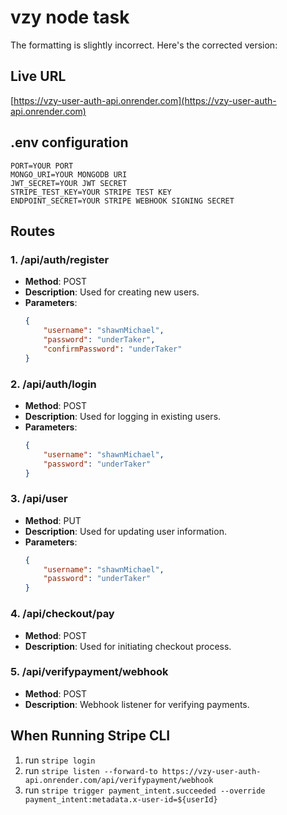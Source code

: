 # vzy node task

The formatting is slightly incorrect. Here's the corrected version:

## Live URL
[https://vzy-user-auth-api.onrender.com](https://vzy-user-auth-api.onrender.com)

## .env configuration
```
PORT=YOUR PORT
MONGO_URI=YOUR MONGODB URI
JWT_SECRET=YOUR JWT SECRET
STRIPE_TEST_KEY=YOUR STRIPE TEST KEY
ENDPOINT_SECRET=YOUR STRIPE WEBHOOK SIGNING SECRET
```

## Routes

### 1. /api/auth/register
- **Method**: POST
- **Description**: Used for creating new users.
- **Parameters**:
  ```json
  {
      "username": "shawnMichael",
      "password": "underTaker",
      "confirmPassword": "underTaker"
  }
  ```

### 2. /api/auth/login
- **Method**: POST
- **Description**: Used for logging in existing users.
- **Parameters**:
  ```json
  {
      "username": "shawnMichael",
      "password": "underTaker"
  }
  ```

### 3. /api/user
- **Method**: PUT
- **Description**: Used for updating user information.
- **Parameters**:
  ```json
  {
      "username": "shawnMichael",
      "password": "underTaker"
  }
  ```

### 4. /api/checkout/pay
- **Method**: POST
- **Description**: Used for initiating checkout process.

### 5. /api/verifypayment/webhook
- **Method**: POST
- **Description**: Webhook listener for verifying payments.

## When Running Stripe CLI
1. run `stripe login`
2. run `stripe listen --forward-to https://vzy-user-auth-api.onrender.com/api/verifypayment/webhook`
3. run `stripe trigger payment_intent.succeeded --override payment_intent:metadata.x-user-id=${userId}`